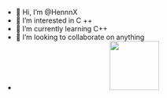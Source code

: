 - 👋 Hi, I’m @HennnX
- 👀 I’m interested in C ++
- 🌱 I’m currently learning C++
- 💞️ I’m looking to collaborate on anything
- <div id="header" align="center">
  <img src="https://media.giphy.com/media/M9gbBd9nbDrOTu1Mqx/giphy.gif" width="100"/>
</div>

<!---
HennnX/HennnX is a ✨ special ✨ repository because its `README.md` (this file) appears on your GitHub profile.
You can click the Preview link to take a look at your changes.
--->
